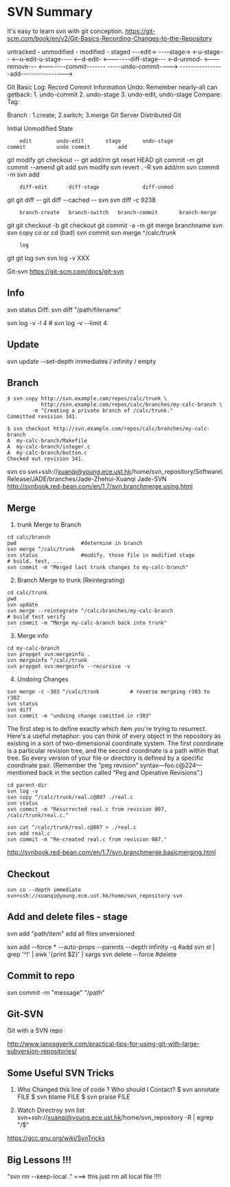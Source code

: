 # SVN Summary
It's easy to learn svn with git conception.
<https://git-scm.com/book/en/v2/Git-Basics-Recording-Changes-to-the-Repository>

untracked - unmodified - modified - staged
                   ---edit-> ----stage->
                             <-u-stage--
                   <--u-edit-u-stage----
                   <--d-edit-
                   <-------diff-stage---
            <-d-unmod-
    <---remove---  <-------commit-------
                   -----undo-commit---->
    ----------------add---------------->

Git Basic
    Log:    Record Commit Information
    Undo:   Remember nearly-all can getback: 1. undo-commit 2. undo-stage 3. undo-edit, undo-stage
    Compare:
    Tag:

Branch : 1.create; 2.switch; 3.merge
Git Server
Distributed Git

Initial Unmodified State

        edit        undo-edit       stage       undo-stage              commit          undo commit         add
git     modify      git checkout -- git add/rm  git reset HEAD          git commit -m   git commit --amend  git add
svn     modify      svn revert . -R svn add/rm                          svn commit -m                       svn add

        diff-edit       diff-stage              diff-unmod
git     git diff --     git diff --cached --
svn                                             svn diff -c 9238

        branch-create   branch-switch   branch-commit       branch-merge
git     git checkout -b git checkout    git commit -a -m    git merge branchname
svn     svn copy        co or cd (bad)  svn commit          svn merge ^/calc/trunk

        log
git     git log
svn     svn log -v XXX

Git-svn
<https://git-scm.com/docs/git-svn>

## Info
svn status
Diff: svn diff "/path/filename"

svn log -v -l 4 # svn log -v --limit 4
## Update
svn update --set-depth immediates / infinity / empty

## Branch
```
$ svn copy http://svn.example.com/repos/calc/trunk \
           http://svn.example.com/repos/calc/branches/my-calc-branch \
        -m "Creating a private branch of /calc/trunk."
Committed revision 341.

$ svn checkout http://svn.example.com/repos/calc/branches/my-calc-branch
A  my-calc-branch/Makefile
A  my-calc-branch/integer.c
A  my-calc-branch/button.c
Checked out revision 341.
```
svn co svn+ssh://xuanqi@young.ece.ust.hk/home/svn_repository/Software\ Release/JADE/branches/Jade-Zhehui-Xuanqi Jade-SVN
<http://svnbook.red-bean.com/en/1.7/svn.branchmerge.using.html>

## Merge
1. trunk Merge to Branch
```
cd calc/branch
pwd                     #determine in branch
svn merge ^/calc/trunk
svn status              #modify, those file in modified stage
# build, test, ...
svn commit -m "Merged last trunk changes to my-calc-branch"
```

2. Branch Merge to trunk (Reintegrating)

```
cd calc/trunk
pwd
svn update
svn merge --reintegrate ^/calc/branches/my-calc-branch
# build test verify
svn commit -m "Merge my-calc-branch back into trunk"
```
3. Merge info
```
cd my-calc-branch
svn propget svn:mergeinfo .
svn mergeinfo ^/calc/trunk
svn propget svn:mergeinfo --recursive -v
```
4. Undoing Changes
```
svn merge -c -303 ^/calc/trunk          # reverse mergeing r303 to r302
svn status
svn diff
svn commit -m "undoing change comitted in r303"
```

The first step is to define exactly which item you're trying to resurrect. Here's a useful metaphor: you can think of every object in the repository as existing in a sort of two-dimensional coordinate system. The first coordinate is a particular revision tree, and the second coordinate is a path within that tree. So every version of your file or directory is defined by a specific coordinate pair. (Remember the “peg revision” syntax—foo.c@224—mentioned back in the section called “Peg and Operative Revisions”.)

```
cd parent-dir
svn log -v
svn copy ^/calc/trunk/real.c@807 ./real.c
svn status
svn commit -m "Resurrected real.c from revision 807, /calc/trunk/real.c."

svn cat ^/calc/trunk/real.c@807 > ./real.c
svn add real.c
svn commit -m "Re-created real.c from revision 807."
```

<http://svnbook.red-bean.com/en/1.7/svn.branchmerge.basicmerging.html>

## Checkout
```
svn co --depth immediate svn+ssh://xuanqi@young.ece.ust.hk/home/svn_repository svn
```

## Add and delete files - stage
svn add "path/item"
add all files unversioned

svn add --force * --auto-props --parents --depth infinity -q            #add
svn st | grep '^!' | awk '{print $2}' | xargs svn delete --force        #delete

## Commit to repo
svn commit -m "message" "/path"

## Git-SVN
Git with a SVN repo

<http://www.janosgyerik.com/practical-tips-for-using-git-with-large-subversion-repositories/>

## Some Useful SVN Tricks
1. Who Changed this line of code ? Who should I Contact?
$ svn annotate FILE
$ svn blame FILE
$ svn praise FILE

2. Watch Directroy
svn list svn+ssh://xuanqi@young.ece.ust.hk/home/svn_repository -R | egrep "/$"

<https://gcc.gnu.org/wiki/SvnTricks>

## Big Lessons !!!
"svn rm --keep-local ." ===> this just rm all local file !!!!
